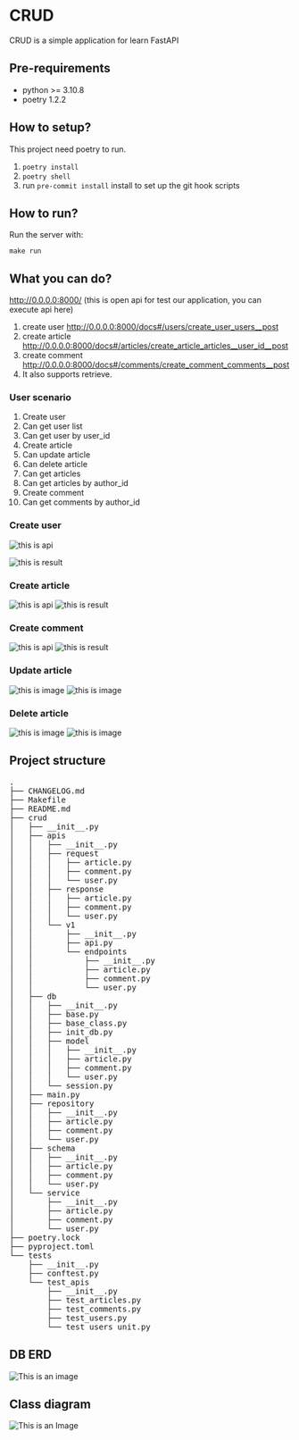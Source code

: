 #  CRUD
CRUD is a simple application for learn FastAPI




## Pre-requirements

- python >= 3.10.8
- poetry 1.2.2

## How to setup?
This project need poetry to run.
1. `poetry install`
2. `poetry shell`
3. run `pre-commit install` install to set up the git hook scripts

## How to run?
Run the server with:

`make run`

## What you can do?
http://0.0.0.0:8000/ (this is open api for test our application, you can execute api here)

1. create user http://0.0.0.0:8000/docs#/users/create_user_users__post
2. create article http://0.0.0.0:8000/docs#/articles/create_article_articles__user_id__post
3. create comment http://0.0.0.0:8000/docs#/comments/create_comment_comments__post
4. It also supports retrieve.

### User scenario
1. Create user
2. Can get user list
3. Can get user by user_id
4. Create article
5. Can update article
6. Can delete article
7. Can get articles
8. Can get articles by author_id
9. Create comment
10. Can get comments by author_id


### Create user
![this is api](img/Screenshot%202022-11-19%20at%2010.09.54%20AM.png)

![this is result](img/Screenshot%202022-11-19%20at%2010.10.22%20AM.png)

### Create article
![this is api](img/Screenshot%202022-11-19%20at%2010.12.39%20AM.png)
![this is result](img/Screenshot%202022-11-19%20at%2010.12.46%20AM.png)

### Create comment
![this is api](img/Screenshot%202022-11-19%20at%2010.17.25%20AM.png)
![this is result](img/Screenshot%202022-11-19%20at%2010.17.31%20AM.png)

### Update article
![this is image](img/img.png)
![this is image](img/img_1.png)

### Delete article
![this is image](img/img_2.png)
![this is image](img/img_3.png)

## Project structure


<pre>
.
├── CHANGELOG.md
├── Makefile
├── README.md
├── crud
│   ├── __init__.py
│   ├── apis
│   │   ├── __init__.py
│   │   ├── request
│   │   │   ├── article.py
│   │   │   ├── comment.py
│   │   │   └── user.py
│   │   ├── response
│   │   │   ├── article.py
│   │   │   ├── comment.py
│   │   │   └── user.py
│   │   └── v1
│   │       ├── __init__.py
│   │       ├── api.py
│   │       └── endpoints
│   │           ├── __init__.py
│   │           ├── article.py
│   │           ├── comment.py
│   │           └── user.py
│   ├── db
│   │   ├── __init__.py
│   │   ├── base.py
│   │   ├── base_class.py
│   │   ├── init_db.py
│   │   ├── model
│   │   │   ├── __init__.py
│   │   │   ├── article.py
│   │   │   ├── comment.py
│   │   │   └── user.py
│   │   └── session.py
│   ├── main.py
│   ├── repository
│   │   ├── __init__.py
│   │   ├── article.py
│   │   ├── comment.py
│   │   └── user.py
│   ├── schema
│   │   ├── __init__.py
│   │   ├── article.py
│   │   ├── comment.py
│   │   └── user.py
│   └── service
│       ├── __init__.py
│       ├── article.py
│       ├── comment.py
│       └── user.py
├── poetry.lock
├── pyproject.toml
└── tests
    ├── __init__.py
    ├── conftest.py
    └── test_apis
        ├── __init__.py
        ├── test_articles.py
        ├── test_comments.py
        ├── test_users.py
        └── test_users_unit.py
</pre>

## DB ERD


![This is an image](img/erd.png)


## Class diagram

![This is an Image](img/mermaid.png)